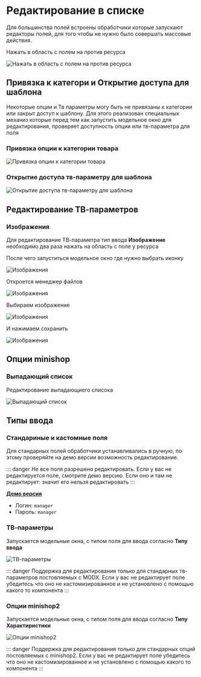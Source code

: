 # Редактирование в списке

Для большинства полей встроены обработчики которые запускают редакторы полей, для того чтобы не нужно было совершать массовые действия.

Нажать в область с полем на против ресурса

![Нажать в область с полем на против ресурса](https://file.modx.pro/files/4/0/6/406d8e3d02910f5f1d4894a78d5d3a9d.png)

## Привязка к категори и Открытие доступа для шаблона

Некоторые опции и Тв параметры могу быть не привязаны к категории или закрыт доступ к шаблону.
Для этого реализован специальных механиз которые перед тем как запустить модельное окно для редактирования, проверяет
доступность опции или тв-параметра для поля

### Привязка опции к категории товара

![Привязка опции к категории товара](https://file.modx.pro/files/5/0/a/50a847a5f2c8772ba62d17d0d616f3ca.png)

### Открытие доступа тв-параметру для шаблона

![Открытие доступа тв-параметру для шаблона](https://file.modx.pro/files/b/2/2/b22356e55357248604dc88a56eae8181.png)

## Редактирование ТВ-параметров

### Изображения

Для редактирование ТВ-параметра тип ввода **Изображение** необходимо два раза нажать на область с поле у ресурса

После чего запуститься модельное окно где нужно выбрать иконку

![Изображения](https://file.modx.pro/files/c/7/f/c7ffeb8db9a83f8e812cd23c1a4b96d9.png)

Откроется менеджер файлов

![Изображения](https://file.modx.pro/files/8/7/a/87a523add8d4914ec3697857a020026b.png)

Выбираем изображение

![Изображения](https://file.modx.pro/files/a/c/9/ac9b34fdce5d22108372e03aaed65d52.png)

И нажимаем сохранить

![Изображения](https://file.modx.pro/files/0/5/2/052be935f304bf8a2858784bc26ef006.png)

## Опции minishop

### Выпадающий список

Редактирование выпадающиего списока

![Выпадающий список](https://file.modx.pro/files/0/f/d/0fd97d7b623ce9cd2b206f36ab46b6df.png)

## Типы ввода

### Стандариные и кастомные поля

Для стандарных полей обработчики устанавливались в ручную, по этому проверяйте на демо версии возможность редактирование.

::: danger
Не все поля разрешено редактировать. Если у вас не редактируется поле, смотрите демо версию. Если оно и там не редактирует: значит его нельзя редактировать
:::

[**Демо версия**](http://demo.mspre.bustep.ru/manager/?a=resource&namespace=mspre)
- Логин: `manager`
- Пароль: `manager`

### ТВ-параметры

Запускается модельные окна, с типом поля для ввода согласно **Типу ввода**

![ТВ-параметры](https://file.modx.pro/files/7/3/c/73cbd6ee3bb6e444489cba32f352b1ff.png)

::: danger
Поддержка для редактирования только для стандарных тв-параметров постовляемых с MODX. Если у вас не редактирует поле убедитесь что оно не кастомизированное и не установлено с помощью какого то компонента
:::

### Опции minishop2

Запускается модельные окна, с типом поля для ввода согласно **Типу Характиристики**

![Опции minishop2](https://file.modx.pro/files/7/3/c/73cbd6ee3bb6e444489cba32f352b1ff.png)

::: danger
Поддержка для редактирования только для стандарных опций постовляемых с minishop2. Если у вас не редактирует поле убедитесь что оно не кастомизированное и не установлено с помощью какого то компонента
:::
